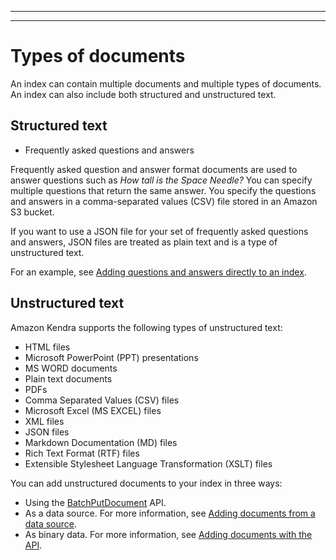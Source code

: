--------

--------

# Types of documents<a name="index-document-types"></a>

An index can contain multiple documents and multiple types of documents\. An index can also include both structured and unstructured text\.

## Structured text<a name="index-structured-text"></a>
+ Frequently asked questions and answers

Frequently asked question and answer format documents are used to answer questions such as *How tall is the Space Needle?* You can specify multiple questions that return the same answer\. You specify the questions and answers in a comma\-separated values \(CSV\) file stored in an Amazon S3 bucket\. 

If you want to use a JSON file for your set of frequently asked questions and answers, JSON files are treated as plain text and is a type of unstructured text\.

For an example, see [Adding questions and answers directly to an index](https://docs.aws.amazon.com/kendra/latest/dg/in-creating-faq.html)\.

## Unstructured text<a name="index-unstructured-text"></a>

Amazon Kendra supports the following types of unstructured text:
+ HTML files
+ Microsoft PowerPoint \(PPT\) presentations
+ MS WORD documents
+ Plain text documents
+ PDFs
+ Comma Separated Values \(CSV\) files
+ Microsoft Excel \(MS EXCEL\) files
+ XML files
+ JSON files
+ Markdown Documentation \(MD\) files
+ Rich Text Format \(RTF\) files
+ Extensible Stylesheet Language Transformation \(XSLT\) files

You can add unstructured documents to your index in three ways:
+ Using the [BatchPutDocument](https://docs.aws.amazon.com/kendra/latest/dg/API_BatchPutDocument.html) API\.
+ As a data source\. For more information, see [Adding documents from a data source](https://docs.aws.amazon.com/kendra/latest/dg/data-source.html)\.
+ As binary data\. For more information, see [Adding documents with the API](https://docs.aws.amazon.com/kendra/latest/dg/in-adding-binary-doc.html)\.